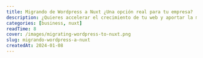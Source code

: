```yaml
---
title: Migrando de Wordpress a Nuxt ¿Una opción real para tu empresa?
description: ¿Quieres accelerar el crecimiento de tu web y aportar la mejor experiencia a los usuarios? Quizá Wordpress está bloqueando tu negocio y Nuxt puede ayudarte a dar el siguiente paso técnologico.
categories: [business, nuxt]
readTime: 8
cover: /images/migrating-wordpress-to-nuxt.png
slug: migrando-wordpress-a-nuxt
createdAt: 2024-01-08
---
```


